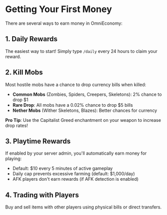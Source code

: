 # Getting Your First Money

There are several ways to earn money in OmniEconomy:

## 1. Daily Rewards

The easiest way to start! Simply type `/daily` every 24 hours to claim your reward.

## 2. Kill Mobs

Most hostile mobs have a chance to drop currency bills when killed:

- **Common Mobs** (Zombies, Spiders, Creepers, Skeletons): 2% chance to drop $1
- **Rare Drop**: All mobs have a 0.02% chance to drop $5 bills
- **Nether Mobs** (Wither Skeletons, Blazes): Better chances for currency

**Pro Tip**: Use the Capitalist Greed enchantment on your weapon to increase drop rates!

## 3. Playtime Rewards

If enabled by your server admin, you'll automatically earn money for playing:

- Default: $10 every 5 minutes of active gameplay
- Daily cap prevents excessive farming (default: $1,000/day)
- AFK players don't earn rewards (if AFK detection is enabled)

## 4. Trading with Players

Buy and sell items with other players using physical bills or direct transfers.
